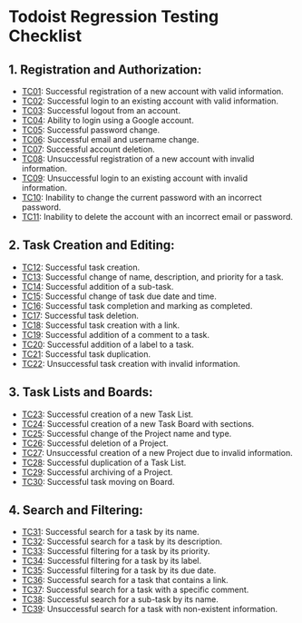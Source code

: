 # Todoist Regression Testing Checklist
## 1. Registration and Authorization: 
*   [TC01](/docs/test_cases/TC01.md): Successful registration of a new account with valid information.
*	[TC02](/docs/test_cases/TC02.md): Successful login to an existing account with valid information.
*	[TC03](/docs/test_cases/TC03.md): Successful logout from an account.
*   [TC04](/docs/test_cases/TC04.md): Ability to login using a Google account.
*	[TC05](/docs/test_cases/TC05.md): Successful password change.
*   [TC06](/docs/test_cases/TC06.md): Successful  email and username change.
*	[TC07](/docs/test_cases/TC07.md): Successful account deletion.
*	[TC08](/docs/test_cases/TC08.md): Unsuccessful registration of a new account with invalid information.
*	[TC09](/docs/test_cases/TC09.md): Unsuccessful login to an existing account with invalid information.
*	[TC10](/docs/test_cases/TC10.md): Inability to change the current password with an incorrect password.
*	[TC11](/docs/test_cases/TC11.md): Inability to delete the account with an incorrect email or password.

## 2. Task Creation and Editing:
* [TC12](/docs/test_cases/TC12.md): Successful task creation.
* [TC13](/docs/test_cases/TC13.md): Successful change of name, description, and priority for a task.
* [TC14](/docs/test_cases/TC14.md): Successful addition of a sub-task.
* [TC15](/docs/test_cases/TC15.md): Successful change of task due date and time.
* [TC16](/docs/test_cases/TC16.md): Successful task completion and marking as completed.
* [TC17](/docs/test_cases/TC17.md): Successful task deletion.
* [TC18](/docs/test_cases/TC18.md): Successful task creation with a link.
* [TC19](/docs/test_cases/TC19.md): Successful addition of a comment to a task.
* [TC20](/docs/test_cases/TC20.md): Successful addition of a label to a task.
* [TC21](/docs/test_cases/TC21.md): Successful task duplication.
* [TC22](/docs/test_cases/TC22.md): Unsuccessful task creation with invalid information.

## 3. Task Lists and Boards:
* [TC23](/docs/test_cases/TC23.md): Successful creation of a new Task List.
* [TC24](/docs/test_cases/TC24.md): Successful creation of a new Task Board with sections.
* [TC25](/docs/test_cases/TC25.md): Successful change of the Project name and type.
* [TC26](/docs/test_cases/TC26.md): Successful deletion of a Project.
* [TC27](/docs/test_cases/TC27.md): Unsuccessful creation of a new Project due to invalid information.
* [TC28](/docs/test_cases/TC28.md): Successful duplication of a Task List.
* [TC29](/docs/test_cases/TC29.md): Successful archiving of a Project.
* [TC30](/docs/test_cases/TC30.md): Successful task moving on Board.

## 4. Search and Filtering:
* [TC31](/docs/test_cases/TC31.md): Successful search for a task by its name.
* [TC32](/docs/test_cases/TC32.md): Successful search for a task by its description.
* [TC33](/docs/test_cases/TC33.md): Successful filtering for a task by its priority.
* [TC34](/docs/test_cases/TC34.md): Successful filtering for a task by its label.
* [TC35](/docs/test_cases/TC35.md): Successful filtering for a task by its due date.
* [TC36](/docs/test_cases/TC36.md): Successful search for a task that contains a link.
* [TC37](/docs/test_cases/TC37.md): Successful search for a task with a specific comment.
* [TC38](/docs/test_cases/TC38.md): Successful search for a sub-task by its name.
* [TC39](/docs/test_cases/TC39.md): Unsuccessful search for a task with non-existent information.